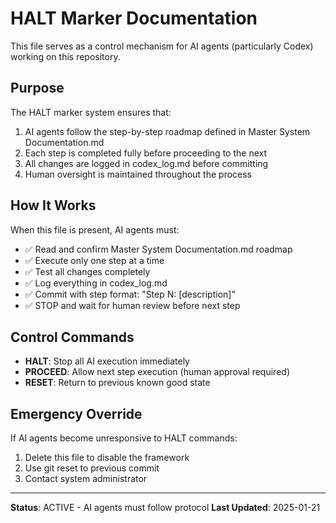 # HALT Marker Documentation

This file serves as a control mechanism for AI agents (particularly Codex) working on this repository.

## Purpose

The HALT marker system ensures that:
1. AI agents follow the step-by-step roadmap defined in Master System Documentation.md
2. Each step is completed fully before proceeding to the next
3. All changes are logged in codex_log.md before committing
4. Human oversight is maintained throughout the process

## How It Works

When this file is present, AI agents must:
- ✅ Read and confirm Master System Documentation.md roadmap
- ✅ Execute only one step at a time
- ✅ Test all changes completely
- ✅ Log everything in codex_log.md
- ✅ Commit with step format: "Step N: [description]"
- ✅ STOP and wait for human review before next step

## Control Commands

- **HALT**: Stop all AI execution immediately
- **PROCEED**: Allow next step execution (human approval required)
- **RESET**: Return to previous known good state

## Emergency Override

If AI agents become unresponsive to HALT commands:
1. Delete this file to disable the framework
2. Use git reset to previous commit
3. Contact system administrator

---

**Status**: ACTIVE - AI agents must follow protocol
**Last Updated**: 2025-01-21